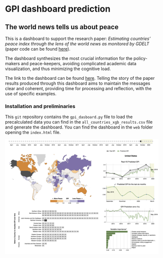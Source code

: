 # GPI dashboard prediction
## The world news tells us about peace

This is a dashboard to support the research paper: _Estimating countries’ peace index through the lens of the world news as monitored by GDELT_ (paper code can be found [here](https://github.com/VickyVouk/GDELT_GPI_SHAP_project)).

The dashboard synthesizes the most crucial information for the policy-makers and peace-keepers, avoiding complicated academic data visualization, and thus minimizing the cognitive load.

The link to the dashboard can be found [here](https://kdd.isti.cnr.it/~dfadda/gpi_prediction/). Telling the story of the paper results produced through this dashboard aims to maintain the messages clear and coherent, providing time for processing and reflection, with the use of specific examples.

### Installation and preliminaries
This ``git`` repository contains the ``gpi_dasboard.py`` file to load the precalculated data you can find in the ``all_countries_xgb_results.csv`` file and generate the dashboard. You can find the dashboard in the ``web`` folder opening the ``index.html`` file.

![img](https://github.com/danielefadda/gpi_dashboard/blob/cbcd00dc9b397275a80c676076e2dcf2c87df75e/GPI%20Dashboard%20example.png)
